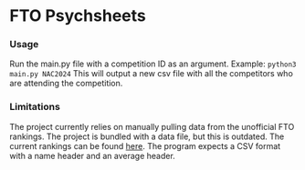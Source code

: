 # FTO Psychsheets

### Usage
Run the main.py file with a competition ID as an argument. Example:
```python3 main.py NAC2024```
This will output a new csv file with all the competitors who are attending the competition.

### Limitations
The project currently relies on manually pulling data from the unofficial FTO rankings. The project is bundled with a data file, but this is outdated. The current rankings can be found [here](https://docs.google.com/spreadsheets/d/1JjHTxu-KOpwmHGyGmgBa1N4WTmu3CEKAUyZ1BykRg58/edit?gid=1160150188#gid=1160150188). The program expects a CSV format with a name header and an average header.
